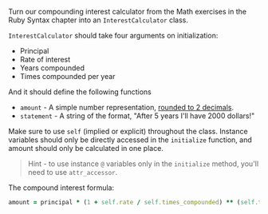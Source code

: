 Turn our compounding interest calculator from the Math exercises in the Ruby Syntax chapter into an `InterestCalculator` class.

`InterestCalculator` should take four arguments on initialization:

- Principal
- Rate of interest
- Years compounded
- Times compounded per year

And it should define the following functions

- `amount` - A simple number representation, [rounded to 2 decimals](http://www.ruby-doc.org/core-2.1.2/Float.html#method-i-round).
- `statement` - A string of the format, "After 5 years I'll have 2000 dollars!"

Make sure to use `self` (implied or explicit) throughout the class. Instance variables should only be directly accessed in the `initialize` function, and amount should only be calculated in one place.

> Hint - to use instance `@` variables only in the `initialize` method, you'll need to use `attr_accessor`.

The compound interest formula:

```ruby
amount = principal * (1 + self.rate / self.times_compounded) ** (self.times_compounded * self.years)
```
